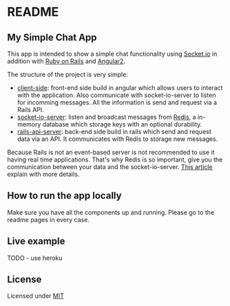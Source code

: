# README

## My Simple Chat App

This app is intended to show a simple chat functionality
using [Socket.io](https://socket.io/) in addition with 
[Ruby on Rails](http://rubyonrails.org/) and
[Angular2](http://www.angular2.com/).

The structure of the project is very simple:

* [client-side](https://github.com/gmunumel/chat-socketio-rails/blob/master/client-side/README.md): front-end side build in angular which allows users to interact with the application. Also communicate with socket-io-server to listen for incomming messages. All the information is send and request via
a Rails API. 
* [socket-io-server](https://github.com/gmunumel/chat-socketio-rails/blob/master/socket-io-server/README.md): listen and broadcast messages from [Redis](https://redis.io/), a in-memory database which storage keys with an optional durability.
* [rails-api-server](https://github.com/gmunumel/chat-socketio-rails/blob/master/rails-api-server/README.md): back-end side build in rails which send and request data via an API. It communicates with Redis to storage new messages.

Because Rails is not an event-based server is not recommended to use it having real time applications. That's why Redis is so important, give you the communication between your data and the socket-io-server. [This article](https://medium.com/wolox-driving-innovation/adding-a-realtime-module-to-your-rails-api-18bb562e6441) explain with more details. 

## How to run the app locally

Make sure you have all the components up and running. Please go to the readme pages in every case.

## Live example

TODO - use heroku

## License

Licensed under [MIT](LICENSE.md)